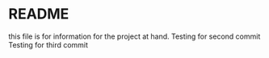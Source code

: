 # README
this file is for information for the project at hand.
Testing for second commit
Testing for third commit
